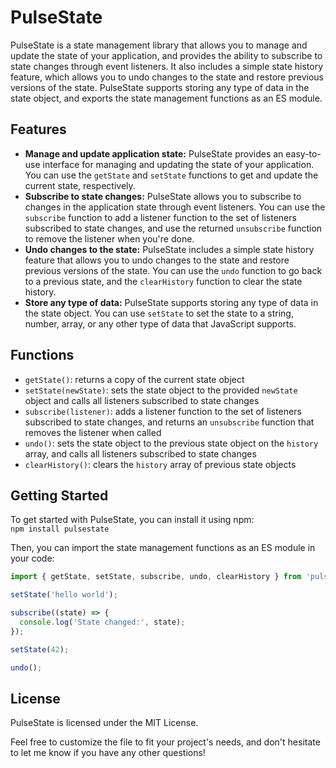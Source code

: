 # PulseState

PulseState is a state management library that allows you to manage and update the state of your application, and provides the ability to subscribe to state changes through event listeners. It also includes a simple state history feature, which allows you to undo changes to the state and restore previous versions of the state. PulseState supports storing any type of data in the state object, and exports the state management functions as an ES module.

## Features

- **Manage and update application state:** PulseState provides an easy-to-use interface for managing and updating the state of your application. You can use the `getState` and `setState` functions to get and update the current state, respectively.
- **Subscribe to state changes:** PulseState allows you to subscribe to changes in the application state through event listeners. You can use the `subscribe` function to add a listener function to the set of listeners subscribed to state changes, and use the returned `unsubscribe` function to remove the listener when you're done.
- **Undo changes to the state:** PulseState includes a simple state history feature that allows you to undo changes to the state and restore previous versions of the state. You can use the `undo` function to go back to a previous state, and the `clearHistory` function to clear the state history.
- **Store any type of data:** PulseState supports storing any type of data in the state object. You can use `setState` to set the state to a string, number, array, or any other type of data that JavaScript supports.

## Functions

- `getState()`: returns a copy of the current state object
- `setState(newState)`: sets the state object to the provided `newState` object and calls all listeners subscribed to state changes
- `subscribe(listener)`: adds a listener function to the set of listeners subscribed to state changes, and returns an `unsubscribe` function that removes the listener when called
- `undo()`: sets the state object to the previous state object on the `history` array, and calls all listeners subscribed to state changes
- `clearHistory()`: clears the `history` array of previous state objects

## Getting Started

To get started with PulseState, you can install it using npm:  
`npm install pulsestate`

Then, you can import the state management functions as an ES module in your code:

```javascript
import { getState, setState, subscribe, undo, clearHistory } from 'pulsestate';

setState('hello world');

subscribe((state) => {
  console.log('State changed:', state);
});

setState(42);

undo();
```

## License

PulseState is licensed under the MIT License.

Feel free to customize the file to fit your project's needs, and don't hesitate to let me know if you have any other questions!
